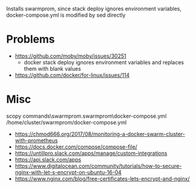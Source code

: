 Installs swarmprom, since stack deploy ignores environment variables, docker-compose.yml is modified by sed directly

# Problems

- https://github.com/moby/moby/issues/30251
  - docker stack deploy ignores environment variables and replaces them with blank values
- https://github.com/docker/for-linux/issues/114

# Misc 
scopy commands\swarmprom\.swarmprom\docker-compose.yml  /home/cluster/swarmprom/docker-compose.yml

- https://chmod666.org/2017/08/monitoring-a-docker-swarm-cluster-with-prometheus
- https://docs.docker.com/compose/compose-file/
- https://untillpro.slack.com/apps/manage/custom-integrations
- https://api.slack.com/apps
- https://www.digitalocean.com/community/tutorials/how-to-secure-nginx-with-let-s-encrypt-on-ubuntu-16-04
- https://www.nginx.com/blog/free-certificates-lets-encrypt-and-nginx/